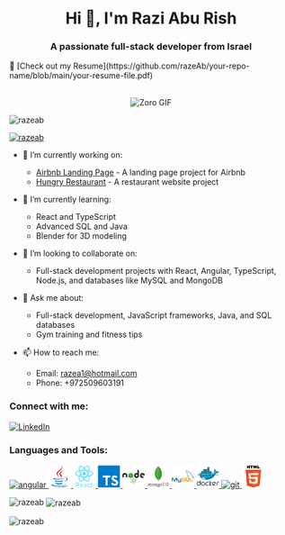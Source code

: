 <h1 align="center">Hi 👋, I'm Razi Abu Rish</h1>
<h3 align="center">A passionate full-stack developer from Israel</h3>
📄 [Check out my Resume](https://github.com/razeAb/your-repo-name/blob/main/your-resume-file.pdf)
<br><br>
<p align="center">
  <img src="https://media1.tenor.com/m/pRn6wYY6tgEAAAAd/zoro.gif" alt="Zoro GIF" />
</p>

<p align="left"> <img src="https://komarev.com/ghpvc/?username=razeab&label=Profile%20views&color=0e75b6&style=flat" alt="razeab" /> </p>

<p align="left"> <a href="https://github.com/ryo-ma/github-profile-trophy"><img src="https://github-profile-trophy.vercel.app/?username=razeab" alt="razeab" /></a> </p>

- 🔭 I’m currently working on:
  - [Airbnb Landing Page](https://villa-rish.netlify.app/) - A landing page project for Airbnb
  - [Hungry Restaurant](https://hungryresturant.netlify.app/) - A restaurant website project

- 🌱 I’m currently learning:
  - React and TypeScript
  - Advanced SQL and Java
  - Blender for 3D modeling

- 👯 I’m looking to collaborate on:
  - Full-stack development projects with React, Angular, TypeScript, Node.js, and databases like MySQL and MongoDB

- 💬 Ask me about:
  - Full-stack development, JavaScript frameworks, Java, and SQL databases
  - Gym training and fitness tips

- 📫 How to reach me:
  - Email: [razea1@hotmail.com](mailto:razea1@hotmail.com)
  - Phone: +972509603191

<h3 align="left">Connect with me:</h3>
<p align="left">
<a href="https://linkedin.com/in/raze-abou-rish-572316227" target="blank"><img align="center" src="https://raw.githubusercontent.com/rahuldkjain/github-profile-readme-generator/master/src/images/icons/Social/linked-in-alt.svg" alt="LinkedIn" height="30" width="40" /></a>
</p>

<h3 align="left">Languages and Tools:</h3>
<p align="left"> 
  <a href="https://angular.io" target="_blank" rel="noreferrer"> <img src="https://angular.io/assets/images/logos/angular/angular.svg" alt="angular" width="40" height="40"/> </a> 
  <a href="https://www.java.com" target="_blank" rel="noreferrer"> <img src="https://raw.githubusercontent.com/devicons/devicon/master/icons/java/java-original.svg" alt="java" width="40" height="40"/> </a> 
  <a href="https://reactjs.org/" target="_blank" rel="noreferrer"> <img src="https://raw.githubusercontent.com/devicons/devicon/master/icons/react/react-original-wordmark.svg" alt="react" width="40" height="40"/> </a> 
  <a href="https://www.typescriptlang.org/" target="_blank" rel="noreferrer"> <img src="https://raw.githubusercontent.com/devicons/devicon/master/icons/typescript/typescript-original.svg" alt="typescript" width="40" height="40"/> </a> 
  <a href="https://nodejs.org/" target="_blank" rel="noreferrer"> <img src="https://raw.githubusercontent.com/devicons/devicon/master/icons/nodejs/nodejs-original-wordmark.svg" alt="nodejs" width="40" height="40"/> </a> 
  <a href="https://www.mongodb.com/" target="_blank" rel="noreferrer"> <img src="https://raw.githubusercontent.com/devicons/devicon/master/icons/mongodb/mongodb-original-wordmark.svg" alt="mongodb" width="40" height="40"/> </a> 
  <a href="https://www.mysql.com/" target="_blank" rel="noreferrer"> <img src="https://raw.githubusercontent.com/devicons/devicon/master/icons/mysql/mysql-original-wordmark.svg" alt="mysql" width="40" height="40"/> </a> 
  <a href="https://www.docker.com/" target="_blank" rel="noreferrer"> <img src="https://raw.githubusercontent.com/devicons/devicon/master/icons/docker/docker-original-wordmark.svg" alt="docker" width="40" height="40"/> </a>
  <a href="https://git-scm.com/" target="_blank" rel="noreferrer"> <img src="https://www.vectorlogo.zone/logos/git-scm/git-scm-icon.svg" alt="git" width="40" height="40"/> </a> 
  <a href="https://www.w3.org/html/" target="_blank" rel="noreferrer"> <img src="https://raw.githubusercontent.com/devicons/devicon/master/icons/html5/html5-original-wordmark.svg" alt="html5" width="40" height="40"/> </a> 
</p>

<p><img align="left" src="https://github-readme-stats.vercel.app/api/top-langs?username=razeab&show_icons=true&locale=en&layout=compact" alt="razeab" /></p>

<p>&nbsp;<img align="center" src="https://github-readme-stats.vercel.app/api?username=razeab&show_icons=true&locale=en" alt="razeab" /></p>

<p><img align="center" src="https://github-readme-streak-stats.herokuapp.com/?user=razeab&" alt="razeab" /></p>
